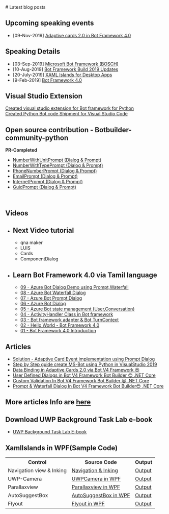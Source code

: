 
<BR>
<BR>
# Latest blog posts

## Upcoming speaking events
- [09-Nov-2019] <a href="https://www.meetup.com/DotNetBLR/events/264545071/?comment_table_id=505211227&comment_table_name=event_comment"> Adaptive cards 2.0 in Bot Framework 4.0 </a>

## Speaking Details<BR>
- [03-Sep-2019] <a href="https://github.com/rvinothrajendran/rvinothrajendran.github.io/blob/master/meetupinfo.md"> Microsoft Bot Framework (BOSCH) </a>
- [10-Aug-2019] <a href="https://www.meetup.com/DotNetBLR/events/262410498/">Bot Framework Build 2019 Updates</a>
- [20-July-2019] <a href="https://www.meetup.com/BDotNetUG/events/262892444/">XAML Islands for Desktop Apps</a>
- [9-Feb-2019] <a href="https://www.meetup.com/DotNetBLR/events/257654773/">Bot Framework 4.0</a>

## Visual Studio Extension
<a href="https://marketplace.visualstudio.com/items?itemName=Vinoth.EchoBot">Created visual studio extension for Bot framework for Python</a><BR>
<a href="https://marketplace.visualstudio.com/items?itemName=Vinoth.python-bot-shipment">Created Python Bot code Shipment for Visual Studio Code</a>
## Open source contribution - Botbuilder-community-python<BR>
   <B>PR-Completed</B> <BR>
   - <a href="https://github.com/BotBuilderCommunity/botbuilder-community-python/issues/1"> NumberWithUnitPrompt (Dialog & Prompt) </a> 
   - <a href="https://github.com/BotBuilderCommunity/botbuilder-community-python/issues/3"> NumberWithTypePrompt (Dialog & Prompt) </a> 
   - <a href="https://github.com/BotBuilderCommunity/botbuilder-community-python/issues/6"> PhoneNumberPrompt (Dialog & Prompt) </a>  
   - <a href="https://github.com/BotBuilderCommunity/botbuilder-community-python/issues/9"> EmailPrompt (Dialog & Prompt) </a>
   - <a href="https://github.com/BotBuilderCommunity/botbuilder-community-python/issues/11"> InternetPrompt (Dialog & Prompt) </a>
   - <a href="https://github.com/BotBuilderCommunity/botbuilder-community-python/issues/12"> GuidPrompt (Dialog & Prompt) </a>
   <BR>
      
## Videos<BR>
   - ## Next Video tutorial<BR>
      - qna maker<BR>
      - LUIS<BR>
      - Cards<BR>
      - ComponentDialog<BR>
   - ## Learn Bot Framework 4.0 via Tamil language<BR>    
     - <a href="https://www.youtube.com/watch?v=WNuSEqKPSVw"> 09 - Azure Bot Dialog Demo using Prompt,Waterfall</a>  
     - <a href="https://www.youtube.com/watch?v=8QlgVdTr4F0"> 08 - Azure Bot Waterfall Dialog</a>  
     - <a href="https://www.youtube.com/watch?v=1cOtRLlIOXw"> 07 - Azure Bot Prompt Dialog</a>  
     - <a href="https://www.youtube.com/watch?v=YvADtyrrBF4"> 06 - Azure Bot Dialog</a>   
     - <a href="https://www.youtube.com/watch?v=0U9fiPsLevM&t=390s/">05 - Azure Bot state management (User,Conversation)</a>
     - <a href="https://www.youtube.com/watch?v=1BFN2LROmfo/">04 - ActivityHandler Class in Bot framework</a>
     - <a href="https://www.youtube.com/watch?v=GQd8PWRK3Bs/">03 - Bot framework adapter & Bot TurnContext</a>
     - <a href="https://www.youtube.com/watch?v=xR1hZKeWUTQ&t=417s/">02 - Hello World - Bot Framework 4.0</a>
     - <a href="https://www.youtube.com/watch?v=81S3WJTRDxs&t=11s/">01 - Bot Framework 4.0 Introduction</a>
  
## Articles<BR>
   - <a href="https://www.c-sharpcorner.com/article/solution-adaptive-card-event-implementation-using-waterfalldialog-bot-framewor/">Solution - Adaptive Card Event implementation using Prompt Dialog</a>
   - <a href="https://www.c-sharpcorner.com/article/creating-microsoft-bot-framework-in-python/"> Step by Step guide create MS-Bot using Python in VisualStudio 2019</a>
   - <a href="https://www.c-sharpcorner.com/article/data-binding-in-adaptive-cards-2-0/">Data Binding in Adaptive Cards 2.0 via Bot V4 Framework 😍</a><BR>
   - <a href="https://www.c-sharpcorner.com/article/create-userdefined-dialogs-in-bot-v4-framework-bot-builder-net-core">User Defined Dialogs in Bot V4 Framework Bot Builder 😍 .NET Core</a><BR>
   - <a href="https://www.c-sharpcorner.com/article/custom-validation-in-bot-v4-framework-bot-builder-net-core2"> Custom Validation In Bot V4 Framework Bot Builder 😍 .NET Core </a><BR>
   - <a href="https://www.c-sharpcorner.com/article/prompt-and-waterfall-dialog-in-bot-v4-framework-bot-builder-net-core">Prompt & Waterfall Dialog In Bot V4 Framework Bot Builder😍 .NET Core</a><BR>
   
## More articles Info are <a href="https://www.c-sharpcorner.com/members/vinoth-rajendran2"> here </a>
   
## Download UWP Background Task Lab e-book<BR>
   - <a href="https://onedrive.live.com/view.aspx?cid=B1E8EE50CD44BF76&resid=B1E8EE50CD44BF76%21156681&canary=3wfTgnoOHOB6qxERymQCfkfn24wG2bFhnfBjlmxxD1Y%3D9&ithint=%2Epdf&open=true&app=WordPdf">UWP Background Task Lab E-book</a><BR>
   
## XamlIslands in WPF(Sample Code)<BR>
<table class="tg">
  <tr>
    <th class="tg-yw4l"><b>Control</b></th>
    <th class="tg-yw4l"><b>Source Code</b></th>
    <th class="tg-yw4l"><b>Output</b></th>
  </tr>
  <tr>
    <td class="tg-yw4l">Navigation view & Inking</td>
    <td class="tg-yw4l"><a href="https://github.com/rvinothrajendran/XamlIslands/tree/master/XAMLNavView">Navigation & Inking </a></td>
    <td class="tg-yw4l"><a href="https://twitter.com/vinothrajendran/status/1153681414375661569"> Output </a></td>
  </tr>
  <tr>
    <td class="tg-yw4l">UWP-Camera</td>
    <td class="tg-yw4l"><a href="https://github.com/rvinothrajendran/XamlIslands/tree/master/UWPCameraInWPF">UWPCamera in WPF </a></td>
    <td class="tg-yw4l"><a href="https://twitter.com/marbtweeting/status/1155944113524449282"> Output </a></td>
  </tr>
   <tr>
    <td class="tg-yw4l">Parallaxview</td>
    <td class="tg-yw4l"><a href="https://github.com/rvinothrajendran/XamlIslands/tree/master/WpfParallaxView">Parallaxview in WPF </a></td>
    <td class="tg-yw4l"><a href="https://twitter.com/vinothrajendran/status/1158382792662589440"> Output </a></td>
  </tr>
   <tr>
    <td class="tg-yw4l">AutoSuggestBox</td>
    <td class="tg-yw4l"><a href="https://github.com/rvinothrajendran/XamlIslands/tree/master/AutoSuggestBoxinWPF">AutoSuggestBox in WPF </a></td>
    <td class="tg-yw4l"><a href="https://twitter.com/vinothrajendran/status/1178324166031728649"> Output </a></td>
  </tr>
   <tr>
    <td class="tg-yw4l">Flyout</td>
    <td class="tg-yw4l"><a href="https://github.com/rvinothrajendran/XamlIslands/tree/master/Flyout/WPFXamlTemplate">Flyout in WPF </a></td>
    <td class="tg-yw4l"><a href="https://twitter.com/vinothrajendran/status/1178324166031728649"> Output </a></td>
  </tr>
</table> 

